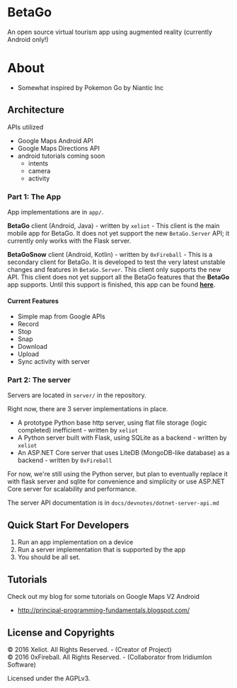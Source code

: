 
# BetaGo

An open source virtual tourism app using augmented reality (currently Android only!)

# About

- Somewhat inspired by Pokemon Go by Niantic Inc

## Architecture

APIs utilized

- Google Maps Android API
- Google Maps Directions API
- android tutorials coming soon
  - intents
  - camera
  - activity


### Part 1: The App

App implementations are in `app/`.

**BetaGo** client (Android, Java) - written by `xeliot` - 
This client is the main mobile app for BetaGo. It does
not yet support the new `BetaGo.Server` API; it currently only
works with the Flask server.

**BetaGoSnow** client (Android, Kotlin) - written by `0xFireball` -
This is a secondary client for BetaGo. It is developed to test
the very latest unstable changes and features in `BetaGo.Server`.
This client only supports the new API. This client does not yet
support all the BetaGo features that the **BetaGo** app supports.
Until this support is finished, this app can be found **[here](https://github.com/0xFireball/BetaGo-Snow/tree/master/app/android/BetaGoSnow)**.

#### Current Features

- Simple map from Google APIs
- Record
- Stop
- Snap
- Download
- Upload
- Sync activity with server

### Part 2: The server

Servers are located in `server/` in the repository.

Right now, there are 3 server implementations in place.

- A prototype Python base http server, using flat file storage (logic completed) inefficient - written by `xeliot`
- A Python server built with Flask, using SQLite as a backend - written by `xeliot`
- An ASP.NET Core server that uses LiteDB (MongoDB-like database) as a backend - written by `0xFireball`

For now, we're still using the Python server, but plan to eventually
replace it with flask server and sqlite for convenience and simplicity
or use ASP.NET Core server for scalability and performance.

The server API documentation is in `docs/devnotes/dotnet-server-api.md`

## Quick Start For Developers

1. Run an app implementation on a device
1. Run a server implementation that is supported by the app
1. You should be all set. 

## Tutorials

Check out my blog for some tutorials on Google Maps V2 Android

- <http://principal-programming-fundamentals.blogspot.com/>

## License and Copyrights

&copy; 2016 Xeliot. All Rights Reserved. - (Creator of Project)  
&copy; 2016 0xFireball. All Rights Reserved. - (Collaborator from IridiumIon Software)  

Licensed under the AGPLv3.
